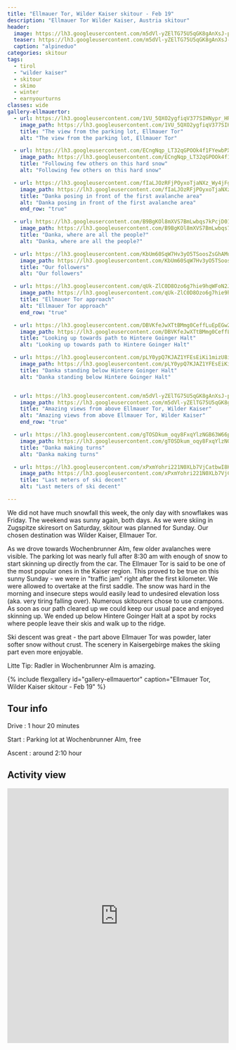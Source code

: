 ```yaml
---
title: "Ellmauer Tor, Wilder Kaiser skitour - Feb 19"
description: "Ellmauer Tor Wilder Kaiser, Austria skitour"
header:
  image: https://lh3.googleusercontent.com/m5dVl-yZElTG75U5qGK8gAnXsJ-pXPzA_ZEwISleJwkls47E2QzBckEP0I8UJs5LE30MNfH1yHj51WE7RBxJ7WLK3MuFf2AUlbbIL36uRmR9oJv82B019zEYKOIQuDDoEm89iLShiv5rbIEsxBJ9KXGu3qbt5yknKSsNlYzaje5gzwj7MiuvWxo4P7uHANUJKwl-Bn_J5UPcY0HWRBxLTt1up2ekCVLW94PSuPP_YWFSsXa7a4fKVSqNUi_TS5Y9VPkwq7jaye6pb3Z5u65-whnC0qkHSG2WU5y7vvjFbTHjaitea9lBIoqqnEFf65ORmsVrq8HvZUV7NCnj6b__oFJPsmRgV48JrGbTUE3ETux4uzlyGh6QpbeA018Flbv_N2MGwNV_YW1iglZ4mHHwTWRCMFpmqmH5i2xyJ-bYh26huz1A8ifGzbUsRNkqg7Zo93fD6ucSXf9hT8KFDo-BUGSW1YZ3IZJP3znM54OA3hVD4mQ1pXkMy6S7NBYi1EuEmP1Cv4f1_HQJ3IlZAXCCJ35FD5rI1byvPwZrgklxDujZLjWf6cfGY4gGIugACXi3AKQAHYkKm50k64ACbnVfHCmFAM95ZZ8ZStWkW3Jw9h4onOxpMKiMsmJzeRNAZDhMtOkUg2ToInx0aexHfEYLzn3e9-aejNzr=w2054-h1542-no
  teaser: https://lh3.googleusercontent.com/m5dVl-yZElTG75U5qGK8gAnXsJ-pXPzA_ZEwISleJwkls47E2QzBckEP0I8UJs5LE30MNfH1yHj51WE7RBxJ7WLK3MuFf2AUlbbIL36uRmR9oJv82B019zEYKOIQuDDoEm89iLShiv5rbIEsxBJ9KXGu3qbt5yknKSsNlYzaje5gzwj7MiuvWxo4P7uHANUJKwl-Bn_J5UPcY0HWRBxLTt1up2ekCVLW94PSuPP_YWFSsXa7a4fKVSqNUi_TS5Y9VPkwq7jaye6pb3Z5u65-whnC0qkHSG2WU5y7vvjFbTHjaitea9lBIoqqnEFf65ORmsVrq8HvZUV7NCnj6b__oFJPsmRgV48JrGbTUE3ETux4uzlyGh6QpbeA018Flbv_N2MGwNV_YW1iglZ4mHHwTWRCMFpmqmH5i2xyJ-bYh26huz1A8ifGzbUsRNkqg7Zo93fD6ucSXf9hT8KFDo-BUGSW1YZ3IZJP3znM54OA3hVD4mQ1pXkMy6S7NBYi1EuEmP1Cv4f1_HQJ3IlZAXCCJ35FD5rI1byvPwZrgklxDujZLjWf6cfGY4gGIugACXi3AKQAHYkKm50k64ACbnVfHCmFAM95ZZ8ZStWkW3Jw9h4onOxpMKiMsmJzeRNAZDhMtOkUg2ToInx0aexHfEYLzn3e9-aejNzr=w800-h300-no
  caption: "alpineduo"
categories: skitour
tags:
  - tirol
  - "wilder kaiser"
  - skitour
  - skimo
  - winter
  - earnyourturns
classes: wide
gallery-ellmauertor:
  - url: https://lh3.googleusercontent.com/1VU_5QXO2ygfiqV377SIHNypr_HRBhN2blbk60sUGP01mNcI-nTcbNfRKr23po73iJAobWDLesdhwn0rish8xA1iYMMKBK3ScRuBbb90-3RxEbgyYQ6kfku6GsQJFT6utv7pyAo7sDI0fm1x-cndCC2xxv2Bw_BMb4T94O7qZm0RVxuqKYjDuLBwb1Jg8P9O_whF24f0wUFlW0e9-LEwBbzkoWqmzuJSRgMdqeAIb6aaPqkh3YupcwfGDc2C12ggJrXGZ_1W3DxqzZ38oo9fY59h3rwr6DShoXenCqqS4WVd60K5pbUf3vD_X1uw2MMBXY2QzDan5g-ZJ96kRISkwuLYxBy8_bpUAAzg2_CSow690OWjK2VdRhqrY1de9MZ5IZVwKpz3u_aS_g1J-6gRl32krq9qrALSeIEWeXCMwVLmgaPrq-kz05jNd_2H1IT5C2pguQ7uAwOe-kxgJMTUI__wSkwt760X0MmFanrDOP7QtjNdXiWqvDmDMJ3c0FTJZ6EZrNEwIPS0KKBHhbRs2ss8wwnyCH1fVRrTtoNUWPr1noxgbJzOjrZbZk0pCoNFnSOOlV0uv9sOqX_s2wpQxi5mn3o4i7jMkpMy--hf1D06-W0913Cldgq9f6dO4IQezh2TB5N0dQahYoosHN8ngvTWfy1Yp0Z7_ZosBxoGFYHq40Xrr_FaNPkx2uA9UEFNQV6br61ipPIOvXHPgfjZWSM6uA=w1156-h1540-no
    image_path: https://lh3.googleusercontent.com/1VU_5QXO2ygfiqV377SIHNypr_HRBhN2blbk60sUGP01mNcI-nTcbNfRKr23po73iJAobWDLesdhwn0rish8xA1iYMMKBK3ScRuBbb90-3RxEbgyYQ6kfku6GsQJFT6utv7pyAo7sDI0fm1x-cndCC2xxv2Bw_BMb4T94O7qZm0RVxuqKYjDuLBwb1Jg8P9O_whF24f0wUFlW0e9-LEwBbzkoWqmzuJSRgMdqeAIb6aaPqkh3YupcwfGDc2C12ggJrXGZ_1W3DxqzZ38oo9fY59h3rwr6DShoXenCqqS4WVd60K5pbUf3vD_X1uw2MMBXY2QzDan5g-ZJ96kRISkwuLYxBy8_bpUAAzg2_CSow690OWjK2VdRhqrY1de9MZ5IZVwKpz3u_aS_g1J-6gRl32krq9qrALSeIEWeXCMwVLmgaPrq-kz05jNd_2H1IT5C2pguQ7uAwOe-kxgJMTUI__wSkwt760X0MmFanrDOP7QtjNdXiWqvDmDMJ3c0FTJZ6EZrNEwIPS0KKBHhbRs2ss8wwnyCH1fVRrTtoNUWPr1noxgbJzOjrZbZk0pCoNFnSOOlV0uv9sOqX_s2wpQxi5mn3o4i7jMkpMy--hf1D06-W0913Cldgq9f6dO4IQezh2TB5N0dQahYoosHN8ngvTWfy1Yp0Z7_ZosBxoGFYHq40Xrr_FaNPkx2uA9UEFNQV6br61ipPIOvXHPgfjZWSM6uA=w300-h400-no
    title: "The view from the parking lot, Ellmauer Tor"
    alt: "The view from the parking lot, Ellmauer Tor"

  - url: https://lh3.googleusercontent.com/ECngNqp_LT32qGPOOk4f1FYewbPXiF7N9DUDq6po0aTTP0r7NzXTGnBxYIg1_FL-3NI4XaIA4AFnNxWI4MHL5c1bDsALbSV5P1cAvkPJLnWx5D_7yndPV8PIR4NYkBRTtzzC5WSCBGLBZviFbigTaz2Fz-4rp4oYJWKxaB7cPjMnB8TTTyAPHvdRUB3p7tf7UqYDXvZAonT5kylJ52lfl82ESTzoibRO1z0avie04-ChYHgQClvHzWxdmW5uBRwdOrcrAiNrEhq-8MIgVdIxXwV6ZMg3LpZJt4BBqRoazKiFxBEznRTXVenf1PO4nbb1V9ylP2WOJbfcIWupjNCT7XiSY3TeI8HZSFgLDx1rhI47mPukDWH_39qeH9C-zfJguy7iDffOKbXnbI7iVXMbrNItsXLD2rRPZ1R3Z3v03251IgUwZQXNEche-pJ5pukrHihyXpDxTZo2eXOQPZSOsqlvHIV16op6-H1R-iOOv3qCJU94bcfTcrZIeoe1ykbfQyrVr5JDj37Xm0Uk-l6OF5NsxsQ_G9YOgv_c1DvwnnuxAV5j9zzp_o9GvZa4eylZeTTXbRljj0it3E63GBA3YxF_iPqXgSXspnp222hgvH7lEaxehbKr_EzguX2DseycTRbRq402TcND0DJ7FHJwfTguEyNPO_I8=w1156-h1540-no
    image_path: https://lh3.googleusercontent.com/ECngNqp_LT32qGPOOk4f1FYewbPXiF7N9DUDq6po0aTTP0r7NzXTGnBxYIg1_FL-3NI4XaIA4AFnNxWI4MHL5c1bDsALbSV5P1cAvkPJLnWx5D_7yndPV8PIR4NYkBRTtzzC5WSCBGLBZviFbigTaz2Fz-4rp4oYJWKxaB7cPjMnB8TTTyAPHvdRUB3p7tf7UqYDXvZAonT5kylJ52lfl82ESTzoibRO1z0avie04-ChYHgQClvHzWxdmW5uBRwdOrcrAiNrEhq-8MIgVdIxXwV6ZMg3LpZJt4BBqRoazKiFxBEznRTXVenf1PO4nbb1V9ylP2WOJbfcIWupjNCT7XiSY3TeI8HZSFgLDx1rhI47mPukDWH_39qeH9C-zfJguy7iDffOKbXnbI7iVXMbrNItsXLD2rRPZ1R3Z3v03251IgUwZQXNEche-pJ5pukrHihyXpDxTZo2eXOQPZSOsqlvHIV16op6-H1R-iOOv3qCJU94bcfTcrZIeoe1ykbfQyrVr5JDj37Xm0Uk-l6OF5NsxsQ_G9YOgv_c1DvwnnuxAV5j9zzp_o9GvZa4eylZeTTXbRljj0it3E63GBA3YxF_iPqXgSXspnp222hgvH7lEaxehbKr_EzguX2DseycTRbRq402TcND0DJ7FHJwfTguEyNPO_I8=w300-h400-no
    title: "Following few others on this hard snow"
    alt: "Following few others on this hard snow"

  - url: https://lh3.googleusercontent.com/fIaLJOzRFjPOyxoTjaNXz_Wy4jFgaXVBMYel6CLd_CfbpgGZf-v9Sz1SmlFrWI_iEr5r0K6fS_Gyb4fQstOGL_pRz5lfxC8byApzk8jYMHZUqUdm50cEeEjMuaGlRXWwsYurpO4CNFE0aDP3FwvIUfvlfrhyILkCP8y3OdaUbPZ8yQJXCpCarM4XuVNzRRc8lS37dNAkpnYParZKpJ_nM4ge2FItHbwyg-LxuCVRPyjunlX37w32IJ57UHUlEOUzsZSev94TPTlKVPOEn3NQwQmOk839yN2cgGY_LknesM0z6uBcoB38jgkRA9DVGseJ1yxi8rwTzetBHZMGWoJBsEH_sPYtPHW2HC1KBzYkG8id7pZvtYv7fIfRAnsk-LO1n1aGtrvTNJPNtfZJq9OcNMXEiZ818YniOXs8eZ7Tl4PRUMLYqAn9mXyP4lQ_LsY_HHsS1edr8RsZU4gMVIs3X7gPs5b05d96J0mlfPzjzrF-EOPjhJWzGWQQBwMvv-NXsSc3wtDq-Cj_s0o1YMb_4w6tsPBMmvKS3d5pZ_ydfAfUarLYTjeAzRt2TGqfFZ6JBMCtD6x86bwhdT539ypy0URnUVre5u6kBLCiV_3DJ28t_FYECKNYSvUsB-AcqQcZeGE1b-egXRMrX0rtTqWjF6Cgr8yl_dlIV-iwPvv7boBN-1IKuTWTp0UoFLWSxQlOLg__pNbntue9OgcsfcNCsWsxKQ=w1156-h1540-no
    image_path: https://lh3.googleusercontent.com/fIaLJOzRFjPOyxoTjaNXz_Wy4jFgaXVBMYel6CLd_CfbpgGZf-v9Sz1SmlFrWI_iEr5r0K6fS_Gyb4fQstOGL_pRz5lfxC8byApzk8jYMHZUqUdm50cEeEjMuaGlRXWwsYurpO4CNFE0aDP3FwvIUfvlfrhyILkCP8y3OdaUbPZ8yQJXCpCarM4XuVNzRRc8lS37dNAkpnYParZKpJ_nM4ge2FItHbwyg-LxuCVRPyjunlX37w32IJ57UHUlEOUzsZSev94TPTlKVPOEn3NQwQmOk839yN2cgGY_LknesM0z6uBcoB38jgkRA9DVGseJ1yxi8rwTzetBHZMGWoJBsEH_sPYtPHW2HC1KBzYkG8id7pZvtYv7fIfRAnsk-LO1n1aGtrvTNJPNtfZJq9OcNMXEiZ818YniOXs8eZ7Tl4PRUMLYqAn9mXyP4lQ_LsY_HHsS1edr8RsZU4gMVIs3X7gPs5b05d96J0mlfPzjzrF-EOPjhJWzGWQQBwMvv-NXsSc3wtDq-Cj_s0o1YMb_4w6tsPBMmvKS3d5pZ_ydfAfUarLYTjeAzRt2TGqfFZ6JBMCtD6x86bwhdT539ypy0URnUVre5u6kBLCiV_3DJ28t_FYECKNYSvUsB-AcqQcZeGE1b-egXRMrX0rtTqWjF6Cgr8yl_dlIV-iwPvv7boBN-1IKuTWTp0UoFLWSxQlOLg__pNbntue9OgcsfcNCsWsxKQ=w300-h400-no
    title: "Danka posing in front of the first avalanche area"
    alt: "Danka posing in front of the first avalanche area"
    end_row: "true"

  - url: https://lh3.googleusercontent.com/B9BgKOl8mXVS7BmLwbqs7kPcjD01hcH8grJeogrL3Ozto-_ozkUFnnbozzAYVJYEWkgzpVaIKC8vXRpFDbx9tGqR5yOwf5-Yw_jXU2MIJaIl5l8lnSo6i_mCFIdCBqJo-lRSpJW19-CeKa7daBytYF5taK7F62dz6TUSFLHX58AQbtDFhGfU30m8uePf7WYKsYry_rkqgr0GiIAoG7r6WFYYJV6T105_cpB_cl8ZJlJeB5pmOJ0aktwA-CpVds-uV13KWxxfvZOSrhBFQJpRyd21w1VlUqx8lGz-898MmMxpKRON0ugqD-YXv8lVeUwr6XDzxws3oBGZEjKsPkMdNxIo6iK_CpE654pWWZKZ1g5hOhVyom49UnVXEeM02ZlL8zbnJaGC6XJQiCAvRB6YGiAVEXv_226400PtuauE7Wtd2uMaUeN8EPGoBIc3GEAfu-LmLdMv-RyaRaBPyhla3IG0CQR4baLtPHpm51pNMywvRquHQNosoKUyWlUzbS_BSDBU5TC6Ki4ImPCZhx8YDXR3rWwhHBGgNGII9dXLiSQ6DIvdf2I7velrVLOHpRu1dqtCxS3u1Q0rHT52sT5rhCptZNf_hmBP_QZsiHNp1efaiq4yT70ontZJbHZwmnoTnf___GrX0aav66t3QcC8pieqEKL6SCtTi6KocJy3yDyIzLooLv7iGUCMRFOCDCAAlykE4XcZoiVSzoKtMewNPRro9A=w2054-h1542-no
    image_path: https://lh3.googleusercontent.com/B9BgKOl8mXVS7BmLwbqs7kPcjD01hcH8grJeogrL3Ozto-_ozkUFnnbozzAYVJYEWkgzpVaIKC8vXRpFDbx9tGqR5yOwf5-Yw_jXU2MIJaIl5l8lnSo6i_mCFIdCBqJo-lRSpJW19-CeKa7daBytYF5taK7F62dz6TUSFLHX58AQbtDFhGfU30m8uePf7WYKsYry_rkqgr0GiIAoG7r6WFYYJV6T105_cpB_cl8ZJlJeB5pmOJ0aktwA-CpVds-uV13KWxxfvZOSrhBFQJpRyd21w1VlUqx8lGz-898MmMxpKRON0ugqD-YXv8lVeUwr6XDzxws3oBGZEjKsPkMdNxIo6iK_CpE654pWWZKZ1g5hOhVyom49UnVXEeM02ZlL8zbnJaGC6XJQiCAvRB6YGiAVEXv_226400PtuauE7Wtd2uMaUeN8EPGoBIc3GEAfu-LmLdMv-RyaRaBPyhla3IG0CQR4baLtPHpm51pNMywvRquHQNosoKUyWlUzbS_BSDBU5TC6Ki4ImPCZhx8YDXR3rWwhHBGgNGII9dXLiSQ6DIvdf2I7velrVLOHpRu1dqtCxS3u1Q0rHT52sT5rhCptZNf_hmBP_QZsiHNp1efaiq4yT70ontZJbHZwmnoTnf___GrX0aav66t3QcC8pieqEKL6SCtTi6KocJy3yDyIzLooLv7iGUCMRFOCDCAAlykE4XcZoiVSzoKtMewNPRro9A=w400-h300-no
    title: "Danka, where are all the people?"
    alt: "Danka, where are all the people?"

  - url: https://lh3.googleusercontent.com/KbUm60SqW7Hv3yO5TSoosZsGhAMuMLny8pssKLegIIeTePPb-_BVtDOosyAwi8yWrgGUqQ7zprpQtdGmLlVyxRMbSqrVgTrGq4mUBxyCqmvwNDf8D-860t1RdSV_f8lRpBhdWpBKU6mcnmZXIlMGTyTIOG779CRAHk7DDOPxX7gIOve1gYd9-wcWhVdF7bTTm-wPggKVSaGGN-e1fijuzvk5zPamR9sBRULPX8EB0aU9POC3Rvmv_XNo0zxgOovm2qwe_4h7cL-P0WsnetD87EyXLUpL_sni337IIGQDJawA12ipdw75Vqn8z92lH_a3Azf8dHYnqxwgnTMct5Z8SPRSu0VePFWlJsI5BLu9BuMiwsnzff9dmEbC8iRuXK8UvYBYjUytEmoJtURO5iBB0svMRq0x-7xDWM2ax7BTF0mU4JuTrHZVwSdN28qT7Bh1m-w7tNVQXVN7NSqCGwwSYzIkrz_59eJOAdTzyl2e1Hu8IlIphrebq2YCGwmYg6mUjdYwOazrA3m48KpAjrxh5tsYhVcG9RAq5uc-vA1Nx2Nm3wMfW4J8tLgNQi2_O_IS-8PpdFhJdQplwcgL4IUwAk-IvPZgKRFTumZDfxQy5LKA5vnF5D9yxcu0iy7D782iIPFHeVa6T4NgQxd1zALSLjaI_xuebddXQm0Zb8XkAykcRIa8RXZ8Sv07KmC8Fb9zO52Cu8Mnbb5cc2shUeVBhO7_9Q=w1156-h1540-no
    image_path: https://lh3.googleusercontent.com/KbUm60SqW7Hv3yO5TSoosZsGhAMuMLny8pssKLegIIeTePPb-_BVtDOosyAwi8yWrgGUqQ7zprpQtdGmLlVyxRMbSqrVgTrGq4mUBxyCqmvwNDf8D-860t1RdSV_f8lRpBhdWpBKU6mcnmZXIlMGTyTIOG779CRAHk7DDOPxX7gIOve1gYd9-wcWhVdF7bTTm-wPggKVSaGGN-e1fijuzvk5zPamR9sBRULPX8EB0aU9POC3Rvmv_XNo0zxgOovm2qwe_4h7cL-P0WsnetD87EyXLUpL_sni337IIGQDJawA12ipdw75Vqn8z92lH_a3Azf8dHYnqxwgnTMct5Z8SPRSu0VePFWlJsI5BLu9BuMiwsnzff9dmEbC8iRuXK8UvYBYjUytEmoJtURO5iBB0svMRq0x-7xDWM2ax7BTF0mU4JuTrHZVwSdN28qT7Bh1m-w7tNVQXVN7NSqCGwwSYzIkrz_59eJOAdTzyl2e1Hu8IlIphrebq2YCGwmYg6mUjdYwOazrA3m48KpAjrxh5tsYhVcG9RAq5uc-vA1Nx2Nm3wMfW4J8tLgNQi2_O_IS-8PpdFhJdQplwcgL4IUwAk-IvPZgKRFTumZDfxQy5LKA5vnF5D9yxcu0iy7D782iIPFHeVa6T4NgQxd1zALSLjaI_xuebddXQm0Zb8XkAykcRIa8RXZ8Sv07KmC8Fb9zO52Cu8Mnbb5cc2shUeVBhO7_9Q=w300-h400-no
    title: "Our followers"
    alt: "Our followers"

  - url: https://lh3.googleusercontent.com/qUk-ZlC0D8Ozo6g7hie9hqWFoN2JzegC5I6L4lsJ9x9XsXpf93pTmz-z0gTEacYFzIeKC4fP1cDr3DxlD9BfYOoVcgRTFjQiX8K8JLeCSyiTB6xSboN-GW2AdPNAeGe6pc0a2bd6S0IKz4tXcW96DqzMyIFwkFmuQWtTx503IvefXDTXVxB-jnSPDEJrqzrQTKgYKC_gao23VuAz0KXmMygajwH_uAoU1V0V7Pq0DQtO5kS6IuVAOb_bC-ZLZ2xS_zMtJYlvss9Qw2TJ7s0zeVUrINlT8bAIc3a6lnTzjMrhlX30nO1gOjsxOUIQ-Q6Qpl-A8m9xcxyX9CvZjMvA4rtlPchJV-RgTuZve7vzXok9KE8HI3jOwmVYrx8ns486SG4sQ5pjg48ZV-3bz9Vw0XsVjEfcEytX92OHpV1AlrtDgU7CoRQv6pIxbofmt21JgyQ0V4QQTPtXv_x4eIhr5y4LpGkfW_uUO2WhL49qLMFfwUhIzVK89oY8h1BaRVlDwI5ZGy_ZqU6PzvlDL1UCiKeRtgLmoxTqeZ9VxUS60F8tt2QutdWhw8zT9RtBx2tLNCEbIT0CJwBeuO59zYQJmOX5mTSQG3csq8zuSo_1xi7gwgxjhvCNLdCqefOnBcSc-g1pHXS5f-jCUZiIXmiWwlfbgTAjLKUu5UWfMuTnVccNYGSejBnjG0mQkuopwwT8xTEEqitvA88o3tg9s614BXp3gQ=w2054-h1542-no
    image_path: https://lh3.googleusercontent.com/qUk-ZlC0D8Ozo6g7hie9hqWFoN2JzegC5I6L4lsJ9x9XsXpf93pTmz-z0gTEacYFzIeKC4fP1cDr3DxlD9BfYOoVcgRTFjQiX8K8JLeCSyiTB6xSboN-GW2AdPNAeGe6pc0a2bd6S0IKz4tXcW96DqzMyIFwkFmuQWtTx503IvefXDTXVxB-jnSPDEJrqzrQTKgYKC_gao23VuAz0KXmMygajwH_uAoU1V0V7Pq0DQtO5kS6IuVAOb_bC-ZLZ2xS_zMtJYlvss9Qw2TJ7s0zeVUrINlT8bAIc3a6lnTzjMrhlX30nO1gOjsxOUIQ-Q6Qpl-A8m9xcxyX9CvZjMvA4rtlPchJV-RgTuZve7vzXok9KE8HI3jOwmVYrx8ns486SG4sQ5pjg48ZV-3bz9Vw0XsVjEfcEytX92OHpV1AlrtDgU7CoRQv6pIxbofmt21JgyQ0V4QQTPtXv_x4eIhr5y4LpGkfW_uUO2WhL49qLMFfwUhIzVK89oY8h1BaRVlDwI5ZGy_ZqU6PzvlDL1UCiKeRtgLmoxTqeZ9VxUS60F8tt2QutdWhw8zT9RtBx2tLNCEbIT0CJwBeuO59zYQJmOX5mTSQG3csq8zuSo_1xi7gwgxjhvCNLdCqefOnBcSc-g1pHXS5f-jCUZiIXmiWwlfbgTAjLKUu5UWfMuTnVccNYGSejBnjG0mQkuopwwT8xTEEqitvA88o3tg9s614BXp3gQ=w400-h300-no
    title: "Ellmauer Tor approach"
    alt: "Ellmauer Tor approach"
    end_row: "true"

  - url: https://lh3.googleusercontent.com/DBVKfeJwXTtBMmg0CeffLuEpEGw2Gf_gUMQeVTHzw3RKcgtinav3YL_V9dIzzgI_VDJ0zQD9OrB7GVdnD5rRr7eQZXOCnhOZdNW8mMMcUns3AmrVuUEAG1GpJPBwOidsbGzSj8o5nJ9NIfoUJE0yTlGJDeyYrhn9sdzxVIMWn9tX1wib_pRwyjB4YN0yGEHcuLBP18s-SBFi0j7c2HDnjgznyQVWb7rhccQc7Z_9_ultyyGh6sp_Db0-5KYmVQsOXFfxXyAhK7sVmPm929Elc9kE43pqxejO66OU1RW-4UhzmLEM326izG5rHglZHd7GsiW2qTV8ILJE4XNQ6DV6epTVNhUyrDVedt3XYoFd6QlJUyTunGiQOX5QLh04Xl1VMkPnvMHMpr8snyzBcQZNSZBND5GyZGYqYndZ3bR8wu5qHU7qIoUiHWmK98oEPBm-A8EKYiKIqvcO6bIe1JR0P5Z7fla7LowKLc1jiagTAS3HjS-G3SJoFm4Xvceq6mj1EAdX9H660Nhmz3-NX1aYGlFbFpGG605VCd9ztodzxWX0VnhHi17z83Ta4wzxDGCA9gkLtsXUZFvqF8KQ3DC7jQuNxWavArVKkCV4lhwmt-_rlMEayNH00vQUoKDO9Npgj0yOLZxjFLiHuDNXLVdzAm3Q3Y_cOLlITf8OPHF-B-7-uFYZRw2sxtqiCRKTLlOhU_1YIMavfsEhYitVF2aU3TjcmA=w1156-h1540-no
    image_path: https://lh3.googleusercontent.com/DBVKfeJwXTtBMmg0CeffLuEpEGw2Gf_gUMQeVTHzw3RKcgtinav3YL_V9dIzzgI_VDJ0zQD9OrB7GVdnD5rRr7eQZXOCnhOZdNW8mMMcUns3AmrVuUEAG1GpJPBwOidsbGzSj8o5nJ9NIfoUJE0yTlGJDeyYrhn9sdzxVIMWn9tX1wib_pRwyjB4YN0yGEHcuLBP18s-SBFi0j7c2HDnjgznyQVWb7rhccQc7Z_9_ultyyGh6sp_Db0-5KYmVQsOXFfxXyAhK7sVmPm929Elc9kE43pqxejO66OU1RW-4UhzmLEM326izG5rHglZHd7GsiW2qTV8ILJE4XNQ6DV6epTVNhUyrDVedt3XYoFd6QlJUyTunGiQOX5QLh04Xl1VMkPnvMHMpr8snyzBcQZNSZBND5GyZGYqYndZ3bR8wu5qHU7qIoUiHWmK98oEPBm-A8EKYiKIqvcO6bIe1JR0P5Z7fla7LowKLc1jiagTAS3HjS-G3SJoFm4Xvceq6mj1EAdX9H660Nhmz3-NX1aYGlFbFpGG605VCd9ztodzxWX0VnhHi17z83Ta4wzxDGCA9gkLtsXUZFvqF8KQ3DC7jQuNxWavArVKkCV4lhwmt-_rlMEayNH00vQUoKDO9Npgj0yOLZxjFLiHuDNXLVdzAm3Q3Y_cOLlITf8OPHF-B-7-uFYZRw2sxtqiCRKTLlOhU_1YIMavfsEhYitVF2aU3TjcmA=w300-h400-no
    title: "Looking up towards path to Hintere Goinger Halt"
    alt: "Looking up towards path to Hintere Goinger Halt"

  - url: https://lh3.googleusercontent.com/pLY0ypQ7KJAZ1YFEsEiKi1mizU8iN2_yFT6vGSfIEdss-b51tAam5SQA7KJD-5FadnA45cbK7sDYZtdU_LXtPCP5nBJBjlDFaM7eE9zfiEiedDBfWqHP9N1boXDMIRW82I9xcnkeAlrpjf1jhc3RYLgqYn3OK-y2nptO8YmlYim2BjHmPl-pYrev3xMREmr8a9OIE2Ag9QBuA_TLAM7D9g4odqOeGipHNncSQR1UsnQvrmLjmBztCbgHu_XByVNb-ujLbMG4hw1jUFPW07eHOByAfCmG57TjdyQlN9imcjWeGFteomX9wSjTfWWv1_A6sd60D1mKpmz0WpykmXrcC765JUBxhdsXKVC0t9IbKPgYGSwkTYFoW0JAw2RS_5B38pZAzr2O4hiqUfWRe7r41-LX_vOh2PDF6ydAflgIk0zAyv3CUEDjwfBaUqvVCYLfUARYjVRJHl0GYOc1ZkG4uQjN7aSblNNtsJcYKbr7Vi1Es42-dhdnb4Ub0NTeStudt1h5e4kNn_5FNVVQkh36sSZcydnNHsHuyQLlAO2uC9YuZQ81VUvMAPYJPsnUfbbN9Ea3IQQQi9bdIAbYv-_CfYY-PT1t2LpQHLvAuhvBjYsnovrW3JnucQW5e7EHAjhuSerr4ItyfwaQwJ2Mj3bFQRMabVCwel8jubKVnXpEb1wjNis_7TtsqwFWS_hoWth1WpG8a86c1G1YGXP3HvXYNMqm0A=w1156-h1540-no
    image_path: https://lh3.googleusercontent.com/pLY0ypQ7KJAZ1YFEsEiKi1mizU8iN2_yFT6vGSfIEdss-b51tAam5SQA7KJD-5FadnA45cbK7sDYZtdU_LXtPCP5nBJBjlDFaM7eE9zfiEiedDBfWqHP9N1boXDMIRW82I9xcnkeAlrpjf1jhc3RYLgqYn3OK-y2nptO8YmlYim2BjHmPl-pYrev3xMREmr8a9OIE2Ag9QBuA_TLAM7D9g4odqOeGipHNncSQR1UsnQvrmLjmBztCbgHu_XByVNb-ujLbMG4hw1jUFPW07eHOByAfCmG57TjdyQlN9imcjWeGFteomX9wSjTfWWv1_A6sd60D1mKpmz0WpykmXrcC765JUBxhdsXKVC0t9IbKPgYGSwkTYFoW0JAw2RS_5B38pZAzr2O4hiqUfWRe7r41-LX_vOh2PDF6ydAflgIk0zAyv3CUEDjwfBaUqvVCYLfUARYjVRJHl0GYOc1ZkG4uQjN7aSblNNtsJcYKbr7Vi1Es42-dhdnb4Ub0NTeStudt1h5e4kNn_5FNVVQkh36sSZcydnNHsHuyQLlAO2uC9YuZQ81VUvMAPYJPsnUfbbN9Ea3IQQQi9bdIAbYv-_CfYY-PT1t2LpQHLvAuhvBjYsnovrW3JnucQW5e7EHAjhuSerr4ItyfwaQwJ2Mj3bFQRMabVCwel8jubKVnXpEb1wjNis_7TtsqwFWS_hoWth1WpG8a86c1G1YGXP3HvXYNMqm0A=w300-h400-no
    title: "Danka standing below Hintere Goinger Halt"
    alt: "Danka standing below Hintere Goinger Halt"


  - url: https://lh3.googleusercontent.com/m5dVl-yZElTG75U5qGK8gAnXsJ-pXPzA_ZEwISleJwkls47E2QzBckEP0I8UJs5LE30MNfH1yHj51WE7RBxJ7WLK3MuFf2AUlbbIL36uRmR9oJv82B019zEYKOIQuDDoEm89iLShiv5rbIEsxBJ9KXGu3qbt5yknKSsNlYzaje5gzwj7MiuvWxo4P7uHANUJKwl-Bn_J5UPcY0HWRBxLTt1up2ekCVLW94PSuPP_YWFSsXa7a4fKVSqNUi_TS5Y9VPkwq7jaye6pb3Z5u65-whnC0qkHSG2WU5y7vvjFbTHjaitea9lBIoqqnEFf65ORmsVrq8HvZUV7NCnj6b__oFJPsmRgV48JrGbTUE3ETux4uzlyGh6QpbeA018Flbv_N2MGwNV_YW1iglZ4mHHwTWRCMFpmqmH5i2xyJ-bYh26huz1A8ifGzbUsRNkqg7Zo93fD6ucSXf9hT8KFDo-BUGSW1YZ3IZJP3znM54OA3hVD4mQ1pXkMy6S7NBYi1EuEmP1Cv4f1_HQJ3IlZAXCCJ35FD5rI1byvPwZrgklxDujZLjWf6cfGY4gGIugACXi3AKQAHYkKm50k64ACbnVfHCmFAM95ZZ8ZStWkW3Jw9h4onOxpMKiMsmJzeRNAZDhMtOkUg2ToInx0aexHfEYLzn3e9-aejNzr=w2054-h1542-no
    image_path: https://lh3.googleusercontent.com/m5dVl-yZElTG75U5qGK8gAnXsJ-pXPzA_ZEwISleJwkls47E2QzBckEP0I8UJs5LE30MNfH1yHj51WE7RBxJ7WLK3MuFf2AUlbbIL36uRmR9oJv82B019zEYKOIQuDDoEm89iLShiv5rbIEsxBJ9KXGu3qbt5yknKSsNlYzaje5gzwj7MiuvWxo4P7uHANUJKwl-Bn_J5UPcY0HWRBxLTt1up2ekCVLW94PSuPP_YWFSsXa7a4fKVSqNUi_TS5Y9VPkwq7jaye6pb3Z5u65-whnC0qkHSG2WU5y7vvjFbTHjaitea9lBIoqqnEFf65ORmsVrq8HvZUV7NCnj6b__oFJPsmRgV48JrGbTUE3ETux4uzlyGh6QpbeA018Flbv_N2MGwNV_YW1iglZ4mHHwTWRCMFpmqmH5i2xyJ-bYh26huz1A8ifGzbUsRNkqg7Zo93fD6ucSXf9hT8KFDo-BUGSW1YZ3IZJP3znM54OA3hVD4mQ1pXkMy6S7NBYi1EuEmP1Cv4f1_HQJ3IlZAXCCJ35FD5rI1byvPwZrgklxDujZLjWf6cfGY4gGIugACXi3AKQAHYkKm50k64ACbnVfHCmFAM95ZZ8ZStWkW3Jw9h4onOxpMKiMsmJzeRNAZDhMtOkUg2ToInx0aexHfEYLzn3e9-aejNzr=w400-h300-no
    title: "Amazing views from above Ellmauer Tor, Wilder Kaiser"
    alt: "Amazing views from above Ellmauer Tor, Wilder Kaiser"
    end_row: "true"

  - url: https://lh3.googleusercontent.com/gTOSDkum_oqy8FxqYlzNGB63W66pEtQ6rCQ2fmyFsz92Uwx3ThT3XBA4RocSFqSF1Zuc5NeapuekLatxhoMfK4-320HXJlNCT7cbz-DNkt4-WpWUH5k3hpg6ZABEkUr3P6E_Ct_Rd74P0j_8DOZDNzFGWyy8DpNleiMua2VS7OOh2a-nY2LDDfYG8u9tRaNlcA2QgJVjeSMAvxQj2z82brQddMi6Q5ms1NSh92T0Sww-X7yNipChAGZEDjzZPad16zakFSl2Pp8bB0p6_drjTasSQVx5qRuXABx-eco20h2vqdSAn6PJvtVsKKAXMwtF4pMGCVnZloZRgbxDyHmXqdxXcPfSShbqqDzLJdMYM0Hv-GljFa89Zh40kdhPZY_9lcY72FBRXSrJb92pNf4HwD4518V55zS3oj3hNxTtcbOD23cxWQPYmEK8D8wM20p1RqD5kcx_Oyc29prABRbynI55kNZRvdui6HBKYtQq41eInj6mK-BpKEZ-L2wAZdDYscV07FZgQgLBfYfAT0b8n33OWaNrAybIMj2-Rhrj56TMAqO8OGYl6EDKYvbanBzwxzRgFYv87JPFw1rOp86Vo5BOf9Vp-eVXc1FTm9awmErgLrOlC4TuV9MPGnYpLIkYwbgl6biS8ydTMpfDo4KPnEnaKKvl86-5=w1156-h1540-no
    image_path: https://lh3.googleusercontent.com/gTOSDkum_oqy8FxqYlzNGB63W66pEtQ6rCQ2fmyFsz92Uwx3ThT3XBA4RocSFqSF1Zuc5NeapuekLatxhoMfK4-320HXJlNCT7cbz-DNkt4-WpWUH5k3hpg6ZABEkUr3P6E_Ct_Rd74P0j_8DOZDNzFGWyy8DpNleiMua2VS7OOh2a-nY2LDDfYG8u9tRaNlcA2QgJVjeSMAvxQj2z82brQddMi6Q5ms1NSh92T0Sww-X7yNipChAGZEDjzZPad16zakFSl2Pp8bB0p6_drjTasSQVx5qRuXABx-eco20h2vqdSAn6PJvtVsKKAXMwtF4pMGCVnZloZRgbxDyHmXqdxXcPfSShbqqDzLJdMYM0Hv-GljFa89Zh40kdhPZY_9lcY72FBRXSrJb92pNf4HwD4518V55zS3oj3hNxTtcbOD23cxWQPYmEK8D8wM20p1RqD5kcx_Oyc29prABRbynI55kNZRvdui6HBKYtQq41eInj6mK-BpKEZ-L2wAZdDYscV07FZgQgLBfYfAT0b8n33OWaNrAybIMj2-Rhrj56TMAqO8OGYl6EDKYvbanBzwxzRgFYv87JPFw1rOp86Vo5BOf9Vp-eVXc1FTm9awmErgLrOlC4TuV9MPGnYpLIkYwbgl6biS8ydTMpfDo4KPnEnaKKvl86-5=w300-h400-no
    title: "Danka making turns"
    alt: "Danka making turns"

  - url: https://lh3.googleusercontent.com/xPxmYohri221N0XLb7VjCatbwI8K2gqDVHWAIpLAN5BYI6GmGTxBJmKhD-nlQ09XtJPZV6grg3ka7UP0umH0M6O5fztbv5FU4e3K3hJQ1p5LgQs2jpUgNtU5mHh-uUP__vIKbcwl1ZZnY72IgLPFRKaRZvChqBttnsUA33omewMyIWq2vuKJdahzsrhbKN0PS6Yw694JRhub1VvjQaR2pu07IJyH9Em5f4MCJpOTcr61vNNzH6P0s90Yfc8kVx92sj8moIgLKbuJfvD052Fw7M4xNSiQN0rYJ2nZF0IIoms-BMawJHFWzfW81qPb3rWUdk1CsHkmKCRWisQ4l0pI7oGloWNLBfP4OiO0-1eM_q4dxCX4tgYJ-6-yKPsmqRFC-ECTlNrd_-sWiGLt-3bGDGXpUpTdp1lfZlgJpa2Xz4NcsqFDT77HaanX4g1nKaakKYE2L5UqRG0RKNhCaqAVBPVHNqU7d76WafCxPmcAaofwnQMzTX7eHfET0oCnNTwL6TQwAAMXn-T5SK2WuXfLipXeWfdzXdQMLOrf0mfqn-_HAjCtF-MVCpif4_Qfr83GBOGyevBX2t5zMwM6TgvLuIRh2j970pyS-E6dmm5TS62xIIMtvid19MIPRNnupJCzUMBs9bSfI3eFpmcP0Z-0N7w5eJwus9wsNk3fm2tnQ5eWu9YLg9Os6y-3SThT7XmRj96Bl7hB6YIvxyY40ONenAjqZQ=w600-h800-no
    image_path: https://lh3.googleusercontent.com/xPxmYohri221N0XLb7VjCatbwI8K2gqDVHWAIpLAN5BYI6GmGTxBJmKhD-nlQ09XtJPZV6grg3ka7UP0umH0M6O5fztbv5FU4e3K3hJQ1p5LgQs2jpUgNtU5mHh-uUP__vIKbcwl1ZZnY72IgLPFRKaRZvChqBttnsUA33omewMyIWq2vuKJdahzsrhbKN0PS6Yw694JRhub1VvjQaR2pu07IJyH9Em5f4MCJpOTcr61vNNzH6P0s90Yfc8kVx92sj8moIgLKbuJfvD052Fw7M4xNSiQN0rYJ2nZF0IIoms-BMawJHFWzfW81qPb3rWUdk1CsHkmKCRWisQ4l0pI7oGloWNLBfP4OiO0-1eM_q4dxCX4tgYJ-6-yKPsmqRFC-ECTlNrd_-sWiGLt-3bGDGXpUpTdp1lfZlgJpa2Xz4NcsqFDT77HaanX4g1nKaakKYE2L5UqRG0RKNhCaqAVBPVHNqU7d76WafCxPmcAaofwnQMzTX7eHfET0oCnNTwL6TQwAAMXn-T5SK2WuXfLipXeWfdzXdQMLOrf0mfqn-_HAjCtF-MVCpif4_Qfr83GBOGyevBX2t5zMwM6TgvLuIRh2j970pyS-E6dmm5TS62xIIMtvid19MIPRNnupJCzUMBs9bSfI3eFpmcP0Z-0N7w5eJwus9wsNk3fm2tnQ5eWu9YLg9Os6y-3SThT7XmRj96Bl7hB6YIvxyY40ONenAjqZQ=w300-h400-no
    title: "Last meters of ski decent"
    alt: "Last meters of ski decent"

---
```


We did not have much snowfall this week, the only day with snowflakes was Friday. The weekend was sunny again, both days. As we were skiing in Zugspitze skiresort on Saturday, skitour was planned for Sunday. Our chosen destination was Wilder Kaiser, Ellmauer Tor.

As we drove towards Wochenbrunner Alm, few older avalanches were visible. The parking lot was nearly full after 8:30 am with enough of snow to start skinning up directly from the car. The Ellmauer Tor is said to be one of the most popular ones in the Kaiser region. This proved to be true on this sunny Sunday - we were in "traffic jam" right after the first kilometer. We were allowed to overtake at the first saddle. The snow was hard in the morning and insecure steps would easily lead to undesired elevation loss (aka. very tiring falling over). Numerous skitourers chose to use crampons. As soon as our path cleared up we could keep our usual pace and enjoyed skinning up. We ended up below Hintere Goinger Halt at a spot by rocks where people leave their skis and walk up to the ridge. 

Ski descent was great - the part above Ellmauer Tor was powder, later softer snow without crust. The scenery in Kaisergebirge makes the skiing part even more enjoyable. 

Litte Tip: Radler in Wochenbrunner Alm is amazing. 

{% include flexgallery id="gallery-ellmauertor" caption="Ellmauer Tor, Wilder Kaiser skitour - Feb 19" %}

## Tour info

Drive
: 1 hour 20 minutes

Start
: Parking lot at Wochenbrunner Alm, free

Ascent
: around 2:10 hour 

## Activity view

<iframe src="https://www.komoot.com/tour/57313292/embed?profile=1" width="100%" height="580" frameborder="0" scrolling="no"></iframe>
